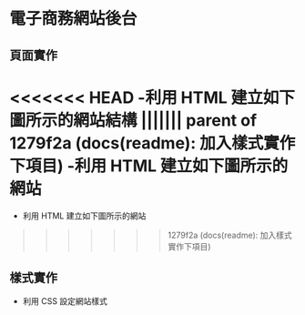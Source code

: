 # 電子商務網站後台

## 頁面實作

<<<<<<< HEAD
-利用 HTML 建立如下圖所示的網站結構
||||||| parent of 1279f2a (docs(readme): 加入樣式實作下項目)
-利用 HTML 建立如下圖所示的網站
=======
- 利用 HTML 建立如下圖所示的網站
>>>>>>> 1279f2a (docs(readme): 加入樣式實作下項目)

## 樣式實作

- 利用 CSS 設定網站樣式
